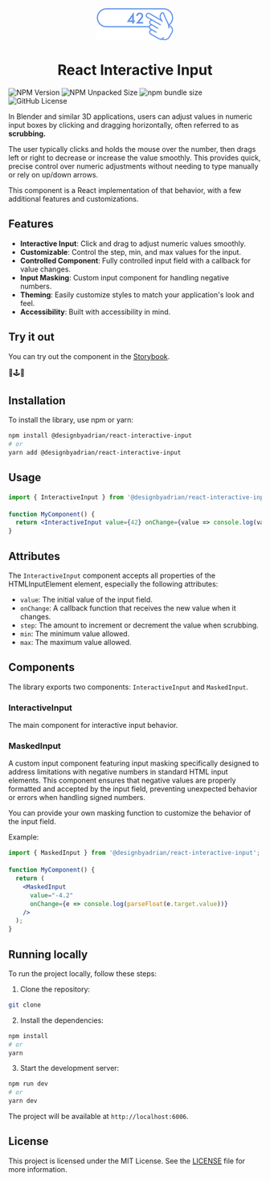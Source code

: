 <center>
  <img src="assets/interactive-input-icon.svg" alt="" height="64" aria-hidden="true" />
  <h1>React Interactive Input</h1>
</center>

![NPM Version](https://img.shields.io/npm/v/%40designbyadrian%2Freact-interactive-input?style=for-the-badge) ![NPM Unpacked Size](https://img.shields.io/npm/unpacked-size/%40designbyadrian%2Freact-interactive-input?style=for-the-badge&label=size) ![npm bundle size](https://img.shields.io/bundlephobia/min/%40designbyadrian/react-interactive-input/2.0.2?style=for-the-badge&label=minified) ![GitHub License](https://img.shields.io/github/license/designbyadrian/react-interactive-input?style=for-the-badge)

In Blender and similar 3D applications, users can adjust values in numeric input boxes by clicking and dragging horizontally, often referred to as **scrubbing.**

The user typically clicks and holds the mouse over the number, then drags left or right to decrease or increase the value smoothly. This provides quick, precise control over numeric adjustments without needing to type manually or rely on up/down arrows.

This component is a React implementation of that behavior, with a few additional features and customizations.

## Features

- **Interactive Input**: Click and drag to adjust numeric values smoothly.
- **Customizable**: Control the step, min, and max values for the input.
- **Controlled Component**: Fully controlled input field with a callback for value changes.
- **Input Masking**: Custom input component for handling negative numbers.
- **Theming**: Easily customize styles to match your application's look and feel.
- **Accessibility**: Built with accessibility in mind.

## Try it out

You can try out the component in the [Storybook](https://designbyadrian.github.io/react-interactive-input).

🦄🕹️🍕

## Installation

To install the library, use npm or yarn:

```bash
npm install @designbyadrian/react-interactive-input
# or
yarn add @designbyadrian/react-interactive-input
```

## Usage

```jsx
import { InteractiveInput } from '@designbyadrian/react-interactive-input';

function MyComponent() {
  return <InteractiveInput value={42} onChange={value => console.log(value)} />;
}
```

## Attributes

The `InteractiveInput` component accepts all properties of the HTMLInputElement element, especially the following attributes:

- `value`: The initial value of the input field.
- `onChange`: A callback function that receives the new value when it changes.
- `step`: The amount to increment or decrement the value when scrubbing.
- `min`: The minimum value allowed.
- `max`: The maximum value allowed.

## Components

The library exports two components: `InteractiveInput` and `MaskedInput`.

### InteractiveInput

The main component for interactive input behavior.

### MaskedInput

A custom input component featuring input masking specifically designed to address limitations with negative numbers in standard HTML input elements. This component ensures that negative values are properly formatted and accepted by the input field, preventing unexpected behavior or errors when handling signed numbers.

You can provide your own masking function to customize the behavior of the input field.

Example:

```jsx
import { MaskedInput } from '@designbyadrian/react-interactive-input';

function MyComponent() {
  return (
    <MaskedInput
      value="-4.2"
      onChange={e => console.log(parseFloat(e.target.value))}
    />
  );
}
```

## Running locally

To run the project locally, follow these steps:

1. Clone the repository:

```bash
git clone
```

2. Install the dependencies:

```bash
npm install
# or
yarn
```

3. Start the development server:

```bash
npm run dev
# or
yarn dev
```

The project will be available at `http://localhost:6006`.

## License

This project is licensed under the MIT License. See the [LICENSE](./LICENSE) file for more information.
